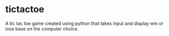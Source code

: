 # tictactoe

A tic tac toe game created using python that takes input and display win or lose base on the computer choice.
